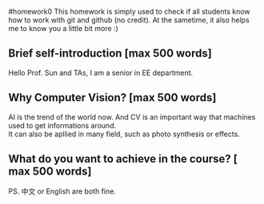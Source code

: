 #homework0
This homework is simply used to check if all students know how to work with git and github (no credit).
At the sametime, it also helps me to know you a little bit more :)

## Brief self-introduction [max 500 words]
Hello Prof. Sun and TAs, I am a senior in EE department. 
## Why Computer Vision? [max 500 words]
AI is the trend of the world now. And CV is an important way that machines used to get informations around.   
It can also be apllied in many field, such as photo synthesis or effects.
## What do you want to achieve in the course? [ max 500 words]

PS. 中文 or English are both fine.
